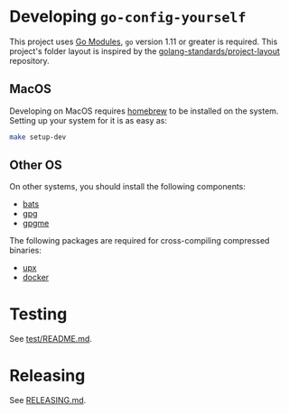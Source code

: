 # Developing `go-config-yourself`

This project uses [Go Modules](https://github.com/golang/go/wiki/Modules), `go` version 1.11 or greater is required. This project's folder layout is inspired by the [golang-standards/project-layout](https://github.com/golang-standards/project-layout) repository.

## MacOS

Developing on MacOS requires [homebrew](https://brew.sh/) to be installed on the system. Setting up your system for it is as easy as:

```sh
make setup-dev
```

## Other OS

On other systems, you should install the following components:

- [bats](https://github.com/bats-core/bats-core)
- [gpg](https://gnupg.org/)
- [gpgme](https://gnupg.org/software/gpgme/index.html)

The following packages are required for cross-compiling compressed binaries:

- [upx](https://upx.github.io/)
- [docker](https://www.docker.com/)

# Testing

See [test/README.md](test/README.md).

# Releasing

See [RELEASING.md](RELEASING.md).
